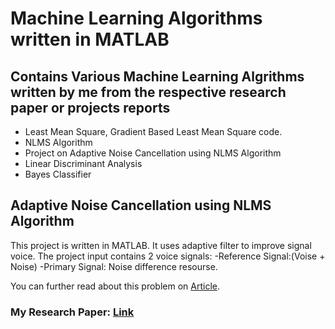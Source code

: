 # Machine Learning Algorithms written in MATLAB
## Contains Various Machine Learning Algrithms written by me from the respective research paper or projects reports
- Least Mean Square, Gradient Based Least Mean Square code.
- NLMS Algorithm
- Project on Adaptive Noise Cancellation using NLMS Algorithm
- Linear Discriminant Analysis
- Bayes Classifier


## Adaptive Noise Cancellation using NLMS Algorithm
  This project is written in MATLAB. It uses adaptive filter to improve signal voice. The project input contains 2 voice signals:
  -Reference Signal:(Voise + Noise)
  -Primary Signal: Noise difference resourse.

You can further read about this problem on 
[ Article](https://en.wikipedia.org/wiki/Adaptive_filter "Wikepedia Article").
  
### My Research Paper: [Link]()
  
